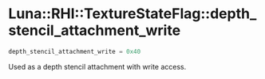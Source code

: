 # Luna::RHI::TextureStateFlag::depth_stencil_attachment_write

```c++
depth_stencil_attachment_write = 0x40
```

Used as a depth stencil attachment with write access. 

